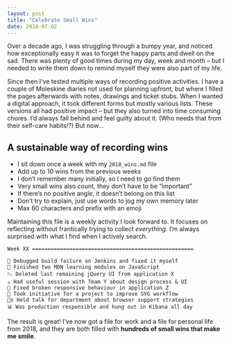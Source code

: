 ```yaml
---
layout: post
title: "Celebrate Small Wins"
date: 2018-07-02
---
```


Over a decade ago, I was struggling through a bumpy year, and noticed how exceptionally easy it was to forget the happy parts and dwell on the sad. There was plenty of good times during my day, week and month – but I needed to write them down to remind myself they were also part of my life.

Since then I’ve tested multiple ways of recording positive activities. I have a couple of Moleskine diaries not used for planning upfront, but where I filled the pages afterwards with notes, drawings and ticket stubs. When I wanted a digital approach, it took different forms but mostly various lists. These versions all had positive impact – but they also turned into time consuming chores. I’d always fall behind and feel guilty about it. (Who needs that from their self-care habits!?) But now…

## A sustainable way of recording wins

- I sit down once a week with my `2018_wins.md` file
- Add up to 10 wins from the previous weeks
- I don’t remember many initially, so I need to go find them
- Very small wins also count, they don’t have to be “important”
- If there’s no positive angle, it doesn’t belong on this list
- Don’t try to explain, just use words to jog my own memory later
- Max 60 characters and prefix with an emoji

Maintaining this file is a weekly activity I look forward to. It focuses on reflecting without frantically trying to collect _everything_. I’m always surprised with what I find when I actively search.

```
Week XX ====================================================

🐛 Debugged build failure on Jenkins and fixed it myself
💛 Finished two MDN learning modules on JavaScript
📉 Deleted last remaining jQuery UI from application X
☕️ Had useful session with Team Y about design process & UI
👊 Fixed broken responsive behaviour in application Z
🌱 Took initiative for a project to improve SVG workflow
💁‍♀️ Held talk for department about browser support strategies
📊 Was production responsible and hung out in Kibana all day

```

The result is great! I’ve now got a file for work and a file for personal life from 2018, and they are both filled with **hundreds of small wins that make me smile**.
